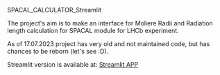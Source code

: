 SPACAL_CALCULATOR_Streamlit

The project's aim is to make an interface for Moliere Radii and Radiation length calculation for SPACAL module for LHCb experiment. 

As of 17.07.2023 project has very old and not maintained code, but has chances to be reborn (let's see :D). 

Streamlit version is available at: [Streamlit APP](https://share.streamlit.io/princerichfather/spacal_calculator_streamlit/main/app.py "Streamlit SPACAL CALCULATOR")
